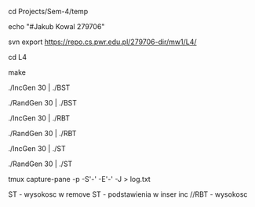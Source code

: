 cd Projects/Sem-4/temp

echo "#Jakub Kowal 279706"

svn export https://repo.cs.pwr.edu.pl/279706-dir/mw1/L4/

cd L4

make

./IncGen 30 | ./BST

./RandGen 30 | ./BST

./IncGen 30 | ./RBT

./RandGen 30 | ./RBT

./IncGen 30 | ./ST

./RandGen 30 | ./ST

tmux capture-pane -p -S'-' -E'-' -J > log.txt   

ST - wysokosc w remove
ST - podstawienia w inser inc
//RBT - wysokosc